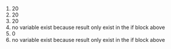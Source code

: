 1. 20
2. 20
3. 20
4. no variable exist because result only exist in the if block above
5. 0
6. no variable exist because result only exist in the if block above